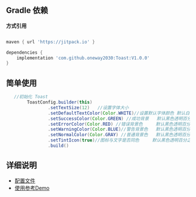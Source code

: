 ## Gradle 依赖

**方式引用**

```gradle

maven { url 'https://jitpack.io' }

dependencies {
    implementation 'com.github.oneway2030:Toast:V1.0.0'
}
```

## 简单使用

```java
   //初始化 Toast
        ToastConfig.builder(this)
                .setTextSize(12)   //设置字体大小
                .setDefaultTextColor(Color.WHITE)//设置默认字体颜色 默认白色 #FFFFFF
                .setSuccessColor(Color.GREEN) //成功背景   默认黑色透明百分之75  #C0000000
                .setErrorColor(Color.RED) //错误背景色     默认黑色透明百分之75  #C0000000
                .setWarningColor(Color.BLUE)//警告背景色   默认黑色透明百分之75  #C0000000
                .setNormalColor(Color.GRAY) //普通背景色   默认黑色透明百分之75  #C0000000
                .setTintIcon(true)//图标与文字是否同色     默认黑色透明百分之75  #C0000000
                .build()
```
## 详细说明
- [配置文件](ToastConfig.java)
- [使用参考Demo](MainActivity.kt)



